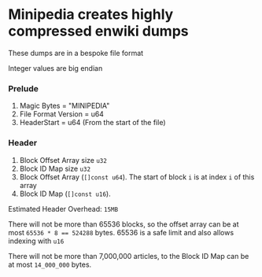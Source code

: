 # Minipedia creates highly compressed enwiki dumps

These dumps are in a bespoke file format

Integer values are big endian

### Prelude
1. Magic Bytes = "MINIPEDIA"
2. File Format Version = u64
3. HeaderStart = u64 (From the start of the file)

### Header
1. Block Offset Array size `u32`
2. Block ID Map size `u32`
3. Block Offset Array (`[]const u64`). The start of block `i` is at index `i` of this array
4. Block ID Map (`[]const u16`).

Estimated Header Overhead: `15MB`

There will not be more than 65536 blocks, so the offset array can be at most `65536 * 8 == 524288` bytes.
65536 is a safe limit and also allows indexing with `u16`

There will not be more than 7,000,000 articles, to the Block ID Map can be at most `14_000_000` bytes.
